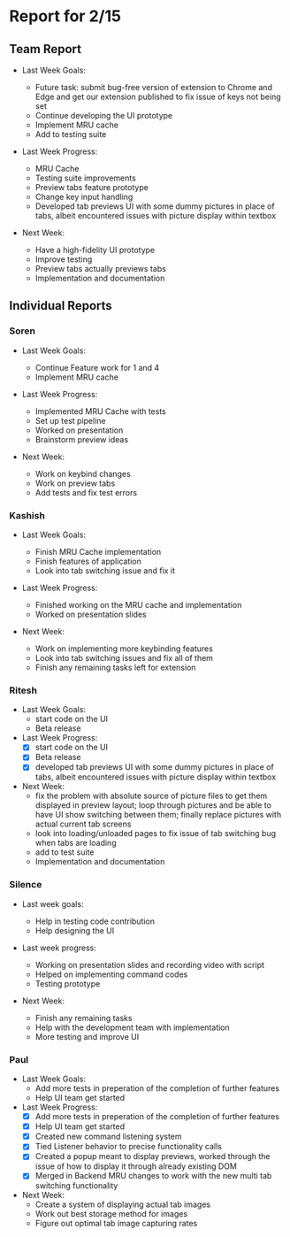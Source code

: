 # Report for 2/15

## Team Report

- Last Week Goals:
  - Future task: submit bug-free version of extension to Chrome and Edge and get our extension published to fix issue of keys not being set
  - Continue developing the UI prototype
  - Implement MRU cache  
  - Add to testing suite

- Last Week Progress:
  - MRU Cache
  - Testing suite improvements
  - Preview tabs feature prototype
  - Change key input handling
  - Developed tab previews UI with some dummy pictures in place of tabs, albeit encountered issues with picture display within textbox
  
- Next Week:
  - Have a high-fidelity UI prototype
  - Improve testing
  - Preview tabs actually previews tabs
  - Implementation and documentation 

## Individual Reports

### Soren

- Last Week Goals:
  - Continue Feature work for 1 and 4
  - Implement MRU cache

- Last Week Progress:
  - Implemented MRU Cache with tests
  - Set up test pipeline
  - Worked on presentation
  - Brainstorm preview ideas

- Next Week:
  - Work on keybind changes
  - Work on preview tabs
  - Add tests and fix test errors

### Kashish

- Last Week Goals:
  - Finish MRU Cache implementation
  - Finish features of application
  - Look into tab switching issue and fix it

- Last Week Progress:
  - Finished working on the MRU cache and implementation
  - Worked on presentation slides 

- Next Week:
  - Work on implementing more keybinding features 
  - Look into tab switching issues and fix all of them
  - Finish any remaining tasks left for extension

### Ritesh

- Last Week Goals:
  - start code on the UI
  - Beta release
- Last Week Progress:
  - [X] start code on the UI
  - [X] Beta release
  - [X] developed tab previews UI with some dummy pictures in place of tabs, albeit encountered issues with picture display within textbox
- Next Week:
  - fix the problem with absolute source of picture files to get them displayed in preview layout; loop through pictures and be able to have UI show           switching between them; finally replace pictures with actual current tab screens
  - look into loading/unloaded pages to fix issue of tab switching bug when tabs are loading
  - add to test suite 
  - Implementation and documentation

### Silence

- Last week goals:
  - Help in testing code contribution
  - Help designing the UI

- Last week progress:
  - Working on presentation slides and recording video with script
  - Helped on implementing command codes
  - Testing prototype

- Next Week:
  - Finish any remaining tasks
  - Help with the development team with implementation
  - More testing and improve UI

### Paul

- Last Week Goals:
  - Add more tests in preperation of the completion of further features
  - Help UI team get started
- Last Week Progress:
  - [X] Add more tests in preperation of the completion of further features
  - [X] Help UI team get started
  - [X] Created new command listening system
  - [X] Tied Listener behavior to precise functionality calls
  - [X] Created a popup meant to display previews, worked through the issue of how to display it through already existing DOM
  - [X] Merged in Backend MRU changes to work with the new multi tab switching functionality
- Next Week:
  - Create a system of displaying actual tab images
  - Work out best storage method for images
  - Figure out optimal tab image capturing rates
